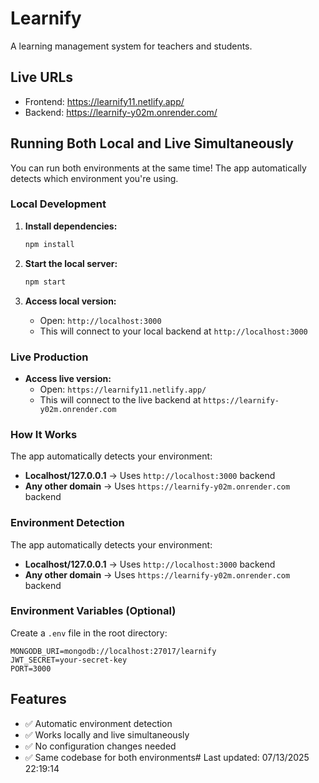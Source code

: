 # Learnify

A learning management system for teachers and students.

## Live URLs
- Frontend: https://learnify11.netlify.app/
- Backend: https://learnify-y02m.onrender.com/

## Running Both Local and Live Simultaneously

You can run both environments at the same time! The app automatically detects which environment you're using.

### Local Development

1. **Install dependencies:**
   ```bash
   npm install
   ```

2. **Start the local server:**
   ```bash
   npm start
   ```

3. **Access local version:**
   - Open: `http://localhost:3000`
   - This will connect to your local backend at `http://localhost:3000`

### Live Production

- **Access live version:**
  - Open: `https://learnify11.netlify.app/`
  - This will connect to the live backend at `https://learnify-y02m.onrender.com`

### How It Works

The app automatically detects your environment:
- **Localhost/127.0.0.1** → Uses `http://localhost:3000` backend
- **Any other domain** → Uses `https://learnify-y02m.onrender.com` backend

### Environment Detection

The app automatically detects your environment:
- **Localhost/127.0.0.1** → Uses `http://localhost:3000` backend
- **Any other domain** → Uses `https://learnify-y02m.onrender.com` backend

### Environment Variables (Optional)
Create a `.env` file in the root directory:
```
MONGODB_URI=mongodb://localhost:27017/learnify
JWT_SECRET=your-secret-key
PORT=3000
```

## Features

- ✅ Automatic environment detection
- ✅ Works locally and live simultaneously
- ✅ No configuration changes needed
- ✅ Same codebase for both environments#   L a s t   u p d a t e d :   0 7 / 1 3 / 2 0 2 5   2 2 : 1 9 : 1 4  
 